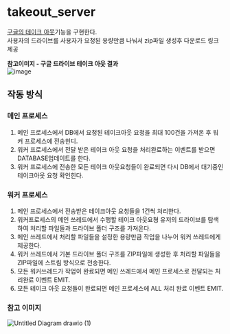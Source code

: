 # takeout_server
[구글의 테이크 아웃](https://takeout.google.com/u/2/)기능을 구현한다.  
사용자의 드라이브를 사용자가 요청된 용량만큼 나눠서 zip파일 생성후 다운로드 링크 제공  

**참고이미지 - 구글 드라이브 테이크 아웃 결과**  
![image](https://user-images.githubusercontent.com/22045187/155680408-7c8341ce-4c02-4000-8036-952ac7515143.png)

## 작동 방식

### 메인 프로세스 
1. 메인 프로세스에서 DB에서 요청된 테이크아웃 요청을 최대 100건을 가져온 후 워커 프로세스에 전송힌디.
2. 워커 프로세스에서 전달 받은 테이크 아웃 요청을 처리완료하는 이벤트를 받으면 DATABASE업데이트를 한다.
3. 워커 프로세스에 전송한 모든 테이크 아웃요청들이 완료되면 다시 DB에서 대기중인 테이크아웃 요청 확인힌다.

### 워커 프로세스
1. 메인 프로세스에서 전송받은 테이크아웃 요청들을 1건씩 처리한다.
2. 워커프로세스의 메인 쓰레드에서 수행할 테이크 아웃요쳥 유저의 드라이브를 탐색하여 처리할 파일들과 드라이브 폴더 구조를 가져온다.
3. 메인 쓰레드에서 처리할 파일들을 설정한 용량만큼 작업을 나누어 워커 쓰레드에게 제공한다.
4. 워커 쓰레드에서 기본 드라이브 폴더 구조를 ZIP파일에 생성한 후 처리할 파일들을 ZIP파일에 스트림 방식으로 전송한다.
5. 모든 워커쓰레드가 작업이 완료되면 메인 쓰레드에서 메인 프로세스로 전달되는 처리완료 이벤트 EMIT.
6. 모든 테이크 아웃 요청들이 완료되면 메인 프로세스에 ALL 처리 완료 이벤트 EMIT.

### 참고 이미지
![Untitled Diagram drawio (1)](https://user-images.githubusercontent.com/22045187/155679262-7dad12aa-037e-4781-8d91-7a7f1ce1c15e.png)
